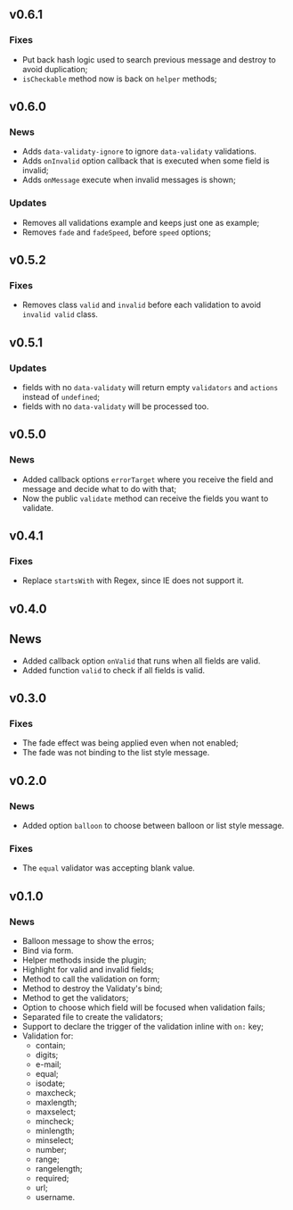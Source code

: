 ## v0.6.1

### Fixes

- Put back hash logic used to search previous message and destroy to avoid duplication;
- `isCheckable` method now is back on `helper` methods;

## v0.6.0

### News

- Adds `data-validaty-ignore` to ignore `data-validaty` validations.
- Adds `onInvalid` option callback that is executed when some field is invalid;
- Adds `onMessage` execute when invalid messages is shown;

### Updates

- Removes all validations example and keeps just one as example;
- Removes `fade` and `fadeSpeed`, before `speed` options;

## v0.5.2

### Fixes

- Removes class `valid` and `invalid` before each validation to avoid `invalid valid` class.

## v0.5.1

### Updates

- fields with no `data-validaty` will return empty `validators` and `actions` instead of `undefined`;
- fields with no `data-validaty` will be processed too.

## v0.5.0

### News

- Added callback options `errorTarget` where you receive the field and message and decide what to do with that;
- Now the public `validate` method can receive the fields you want to validate.

## v0.4.1

### Fixes

- Replace `startsWith` with Regex, since IE does not support it.

## v0.4.0

## News

- Added callback option `onValid` that runs when all fields are valid.
- Added function `valid` to check if all fields is valid.

## v0.3.0

### Fixes

- The fade effect was being applied even when not enabled;
- The fade was not binding to the list style message.

## v0.2.0

### News

- Added option `balloon` to choose between balloon or list style message.

### Fixes

- The `equal` validator was accepting blank value.

## v0.1.0

### News

- Balloon message to show the erros;
- Bind via form.
- Helper methods inside the plugin;
- Highlight for valid and invalid fields;
- Method to call the validation on form;
- Method to destroy the Validaty's bind;
- Method to get the validators;
- Option to choose which field will be focused when validation fails;
- Separated file to create the validators;
- Support to declare the trigger of the validation inline with `on:` key;
- Validation for:
  - contain;
  - digits;
  - e-mail;
  - equal;
  - isodate;
  - maxcheck;
  - maxlength;
  - maxselect;
  - mincheck;
  - minlength;
  - minselect;
  - number;
  - range;
  - rangelength;
  - required;
  - url;
  - username.
